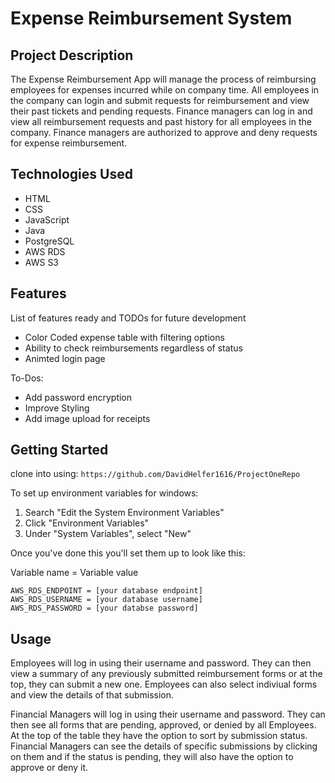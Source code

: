 <h1>Expense Reimbursement System</h1>

<h2>Project Description</h2>
<p>The Expense Reimbursement App will manage the process of reimbursing employees for expenses incurred while on company time. 
  All employees in the company can login and submit requests for reimbursement and view their past tickets and pending requests. 
  Finance managers can log in and view all reimbursement requests and past history for all employees in the company. 
  Finance managers are authorized to approve and deny requests for expense reimbursement.
</p>

<h2>Technologies Used</h2>
<ul>
  <li>HTML</li>
  <li>CSS</li>
  <li>JavaScript</li>
  <li>Java</li>
  <li>PostgreSQL</li>
  <li>AWS RDS</li>
  <li>AWS S3</li>
</ul>

<h2>Features</h2>
<p>List of features ready and TODOs for future development</p>
<ul>
  <li>Color Coded expense table with filtering options</li>
  <li>Ability to check reimbursements regardless of status</li>
  <li>Animted login page</li>
</ul>

<p>To-Dos:</p>
<ul>
  <li>Add password encryption</li>
  <li>Improve Styling</li>
  <li>Add image upload for receipts</li>
</ul>

## Getting Started
clone into using: ```https://github.com/DavidHelfer1616/ProjectOneRepo```

To set up environment variables for windows:

1. Search "Edit the System Environment Variables"
2. Click "Environment Variables"
3. Under "System Variables", select "New"

Once you've done this you'll set them up to look like this:

Variable name = Variable value
```
AWS_RDS_ENDPOINT = [your database endpoint]
AWS_RDS_USERNAME = [your database username]
AWS_RDS_PASSWORD = [your databse password]
```

## Usage
Employees will log in using their username and password. They can then view a summary of any previously submitted reimbursement forms or at the top,
they can submit a new one. Employees can also select indiviual forms and view the details of that submission.

Financial Managers will log in using their username and password. They can then see all forms that are pending, approved, or denied by all Employees. At the top of the
table they have the option to sort by submission status. Financial Managers can see the details of specific submissions by clicking on them and if the
status is pending, they will also have the option to approve or deny it.
